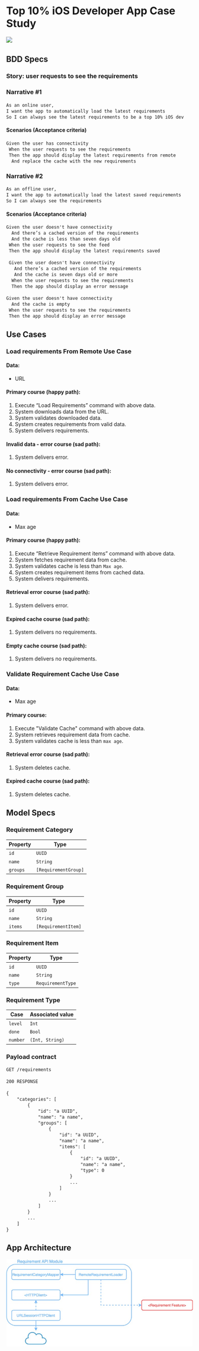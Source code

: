 # Top 10% iOS Developer App Case Study

![](https://github.com/rombiddle/Top10iOSDeveloper/workflows/CI-macOS/badge.svg)

## BDD Specs

### Story: user requests to see the requirements

### Narrative #1
```
As an online user,
I want the app to automatically load the latest requirements
So I can always see the latest requirements to be a top 10% iOS dev
```

#### Scenarios (Acceptance criteria)
```
Given the user has connectivity
 When the user requests to see the requirements
 Then the app should display the latest requirements from remote
  And replace the cache with the new requirements
```

### Narrative #2
```
As an offline user,
I want the app to automatically load the latest saved requirements
So I can always see the requirements
```

#### Scenarios (Acceptance criteria)
```
Given the user doesn't have connectivity
  And there’s a cached version of the requirements
  And the cache is less than seven days old
 When the user requests to see the feed
 Then the app should display the latest requirements saved
 
 Given the user doesn't have connectivity
   And there’s a cached version of the requirements
   And the cache is seven days old or more
  When the user requests to see the requirements
  Then the app should display an error message
  
Given the user doesn't have connectivity
  And the cache is empty
 When the user requests to see the requirements
 Then the app should display an error message
```

## Use Cases

### Load requirements From Remote Use Case

#### Data:
- URL

#### Primary course (happy path):
1. Execute “Load Requirements” command with above data.
2. System downloads data from the URL.
3. System validates downloaded data.
4. System creates requirements from valid data.
5. System delivers requirements.

#### Invalid data - error course (sad path):
1. System delivers error.

#### No connectivity - error course (sad path):
1. System delivers error.

### Load requirements From Cache Use Case

#### Data:
- Max age

#### Primary course (happy path):
1. Execute “Retrieve Requirement items” command with above data.
2. System fetches requirement data from cache.
3. System validates cache is less than `Max age`.
4. System creates requirement items  from cached data.
5. System delivers requirements.

#### Retrieval error course (sad path):
1. System delivers error.

#### Expired cache course (sad path):
1. System delivers no requirements.

#### Empty cache course (sad path):
1. System delivers no requirements.

### Validate Requirement Cache Use Case

#### Data:
- Max age

#### Primary course:
1. Execute "Validate Cache" command with above data.
2. System retrieves requirement data from cache.
3. System validates cache is less than `max age`.

#### Retrieval error course (sad path):
1. System deletes cache.

#### Expired cache course (sad path):
1. System deletes cache.

## Model Specs

### Requirement Category
| Property | Type                 |
|----------|----------------------|
| `id`     | `UUID`               |
| `name`   | `String`             |
| `groups` | `[RequirementGroup]` |

### Requirement Group
| Property | Type                |
|----------|---------------------|
| `id`     | `UUID`              |
| `name`   | `String`            |
| `items`  | `[RequirementItem]` |

### Requirement Item
| Property | Type              |
|----------|-------------------|
| `id`     | `UUID`            |
| `name`   | `String`          |
| `type`   | `RequirementType` |

### Requirement Type
| Case     | Associated value |
|----------|------------------|
| `level`  | `Int`             |
| `done`   | `Bool`           |
| `number` | `(Int, String)`  |

### Payload contract

```
GET /requirements

200 RESPONSE

{
    "categories": [
        {
            "id": "a UUID",
            "name": "a name",
            "groups": [
                {
                    "id": "a UUID",
                    "name": "a name",
                    "items": [
                        {
                            "id": "a UUID",
                            "name": "a name",
                            "type": 0
                        }
                        ...
                    ]
                }
                ...
            ]
        }
        ...
    ]
}
```
## App Architecture

![](UMLDiagram.jpg)
